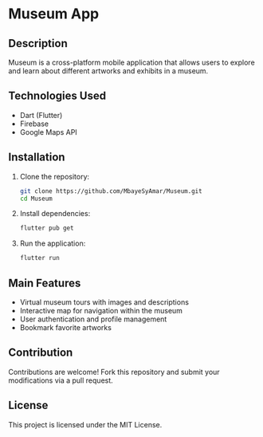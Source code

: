 # Museum App

## Description
Museum is a cross-platform mobile application that allows users to explore and learn about different artworks and exhibits in a museum.

## Technologies Used
- Dart (Flutter)
- Firebase
- Google Maps API

## Installation
1. Clone the repository:
   ```bash
   git clone https://github.com/MbayeSyAmar/Museum.git
   cd Museum
   ```
2. Install dependencies:
   ```bash
   flutter pub get
   ```
3. Run the application:
   ```bash
   flutter run
   ```

## Main Features
- Virtual museum tours with images and descriptions
- Interactive map for navigation within the museum
- User authentication and profile management
- Bookmark favorite artworks

## Contribution
Contributions are welcome! Fork this repository and submit your modifications via a pull request.

## License
This project is licensed under the MIT License.


